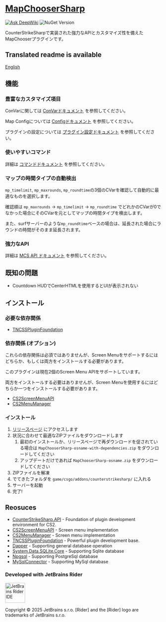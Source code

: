 ﻿# [MapChooserSharp](https://github.com/fltuna/MapChooserSharp)

[![Ask DeepWiki](https://deepwiki.com/badge.svg)](https://deepwiki.com/fltuna/MapChooserSharp) ![NuGet Version](https://img.shields.io/nuget/v/MapChooserSharp.API)

CounterStrikeSharpで実装された強力なAPIとカスタマイズ性を備えたMapChooserプラグインです。 

## Translated readme is available

[English](README.md)


## 機能

### 豊富なカスタマイズ項目

ConVarに関しては [ConVarドキュメント](docs/ja/configuration/CONVAR.md) を参照してください。

Map Configについては [Configドキュメント](docs/ja/configuration/MAP_CONFIG.md) を参照してください。

プラグインの設定については [プラグイン設定ドキュメント](docs/ja/configuration/PLUGIN_CONFIG.md) を参照してください。

### 使いやすいコマンド

詳細は [コマンドドキュメント](docs/ja/COMMANDS.md) を参照してください。

### マップの時間タイプの自動検出

`mp_timelimit`, `mp_maxrounds`, `mp_roundtime`の3個のCVarを確認して自動的に最適なものを選択します。

確認順は `mp_maxrounds` -> `mp_timelimit` -> `mp_roundtime` でどれかのCVarが0でなかった場合にそのCVarを元としてマップの時間タイプを検出します。

また、surfサーバーのような`mp_roundtime`ベースの場合は、延長された場合にラウンドの時間がそのまま延長されます。

### 強力なAPI

詳細は [MCS API ドキュメント](docs/ja/development/USING_MCS_API.md) を参照してください。

## 既知の問題

- Countdown HUDでCenterHTMLを使用するとUIが表示されない

## インストール

### 必要な依存関係

- [TNCSSPluginFoundation](https://github.com/fltuna/TNCSSPluginFoundation/releases/latest)

### 依存関係 (オプション)

これらの依存関係は必須ではありませんが、Screen Menuをサポートするにはどちらか、もしくは両方をインストールする必要があります。

このプラグインは現在2個のScreen Menu APIをサポートしています。

両方をインストールする必要はありませんが、Screen Menuを使用するにはどちらか一つをインストールする必要があります。

- [CS2ScreenMenuAPI](https://github.com/T3Marius/CS2ScreenMenuAPI)
- [CS2MenuManager](https://github.com/schwarper/CS2MenuManager)

### インストール

1. [リリースページ](https://github.com/fltuna/MapChooserSharp/releases/latest) にアクセスします
2. 状況に合わせて最適なZIPファイルをダウンロードします
    1. 最初のインストールか、リリースページで再ダウンロードを促されている場合は `MapChooserSharp-osname-with-dependencies.zip` をダウンロードしてください
    2. アップデートだけであれば `MapChooserSharp-osname.zip` をダウンロードしてください
3. ZIPファイルを解凍
4. でてきたフォルダを `game/csgo/addons/counterstrikesharp/` に入れる
5. サーバーを起動
6. 完了!

## Reosuces

- [CounterStrikeSharp.API](https://github.com/roflmuffin/CounterStrikeSharp) - Foundation of plugin development environment for CS2.
- [CS2ScreenMenuAPI](https://github.com/T3Marius/CS2ScreenMenuAPI) - Screen menu implementation
- [CS2MenuManager](https://github.com/schwarper/CS2MenuManager) - Screen menu implementation
- [TNCSSPluginFoundation](https://github.com/fltuna/TNCSSPluginFoundation) - Powerful plugin development base.
- [Dapper](https://github.com/DapperLib/Dapper) - Supporting general database operation
- [System.Data.SQLite.Core](https://www.nuget.org/packages/system.data.sqlite.core/) - Supporting Sqlite database
- [Npgsql](https://github.com/npgsql/npgsql) - Supporting PostgreSql database
- [MySqlConnector](https://github.com/mysql-net/MySqlConnector) - Supporting MySql database

### Developed with JetBrains Rider

<img src="https://resources.jetbrains.com/storage/products/company/brand/logos/Rider_icon.png" width="64" alt="JetBrains Rider IDE"/>

Copyright © 2025 JetBrains s.r.o. [Rider] and the [Rider] logo are trademarks of JetBrains s.r.o.